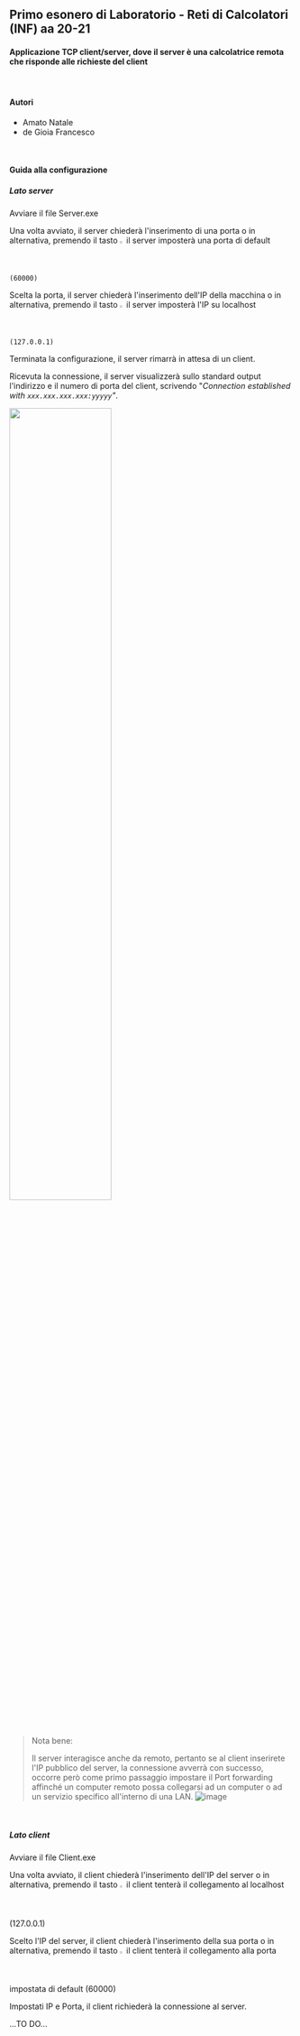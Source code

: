 ## Primo esonero di Laboratorio - Reti di Calcolatori (INF) aa 20-21

#### Applicazione TCP client/server, dove il server è una calcolatrice remota che risponde alle richieste del client

&nbsp;&nbsp;

#### Autori

- Amato Natale
- de Gioia Francesco

&nbsp;&nbsp;

#### Guida alla configurazione

##### Lato server

Avviare il file Server.exe

Una volta avviato, il server chiederà l'inserimento di una porta o in alternativa, premendo il tasto <img src="https://user-images.githubusercontent.com/48321178/142282274-fb1c83bc-69d2-4c3d-9a5f-2862615c3b7a.png" img alt="Invio" title="INVIO" width="1.5%" height="1.5%"> il server imposterà una porta di default `(60000)`

Scelta la porta, il server chiederà l'inserimento dell'IP della macchina o in alternativa, premendo il tasto <img src="https://user-images.githubusercontent.com/48321178/142282274-fb1c83bc-69d2-4c3d-9a5f-2862615c3b7a.png" img alt="Invio" title="INVIO" width="1.5%" height="1.5%"> il server imposterà l'IP su localhost `(127.0.0.1)`

Terminata la configurazione, il server rimarrà in attesa di un client.

Ricevuta la connessione, il server visualizzerà sullo standard output l'indirizzo e il numero di porta del client, scrivendo "*Connection established with `xxx.xxx.xxx.xxx:yyyyy`"*.

<img src="https://user-images.githubusercontent.com/48321178/142286905-05a6b693-fe38-4415-b8f9-a1fae555f8c8.gif" width="60%" height="60%">

> Nota bene:
>
> Il server interagisce anche da remoto, pertanto se al client inserirete l'IP pubblico del server, la connessione avverrà con successo, occorre però come primo passaggio impostare il Port forwarding affinché un computer remoto possa collegarsi ad un computer o ad un servizio specifico all'interno di una LAN.
> ![image](https://user-images.githubusercontent.com/48321178/142287306-274c65e9-4c94-41c4-958b-45f1358366ad.png)

&nbsp;&nbsp;

##### Lato client

Avviare il file Client.exe

Una volta avviato, il client chiederà l'inserimento dell'IP del server o in alternativa, premendo il tasto <img src="https://user-images.githubusercontent.com/48321178/142282274-fb1c83bc-69d2-4c3d-9a5f-2862615c3b7a.png" img alt="Invio" title="INVIO" width="1.5%" height="1.5%"> il client tenterà il collegamento al localhost (127.0.0.1)

Scelto l'IP del server, il client chiederà l'inserimento della sua porta o in alternativa, premendo il tasto <img src="https://user-images.githubusercontent.com/48321178/142282274-fb1c83bc-69d2-4c3d-9a5f-2862615c3b7a.png" img alt="Invio" title="INVIO" width="1.5%" height="1.5%"> il client tenterà il collegamento alla porta impostata di default (60000)

Impostati IP e Porta, il client  richiederà la connessione al server.



...TO DO...
